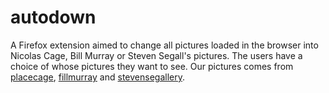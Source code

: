 # autodown

A Firefox extension aimed to change all pictures loaded in the browser into Nicolas Cage, Bill Murray or Steven Segall's pictures. The users have a choice of whose pictures they want to see. Our pictures comes from [placecage](https://www.placecage.com/), [fillmurray](https://www.fillmurray.com/) and [stevensegallery](https://www.stevensegallery.com/).
